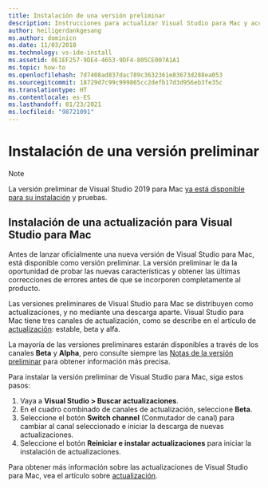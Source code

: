 ```yaml
---
title: Instalación de una versión preliminar
description: Instrucciones para actualizar Visual Studio para Mac y acceder a versiones preliminares, incluidas las versiones preliminares de Visual Studio 2019 para Mac.
author: heiligerdankgesang
ms.author: dominicn
ms.date: 11/03/2018
ms.technology: vs-ide-install
ms.assetid: 0E1EF257-9DE4-4653-9DF4-805CE007A1A1
ms.topic: how-to
ms.openlocfilehash: 7d7408ad837dac789c3632361e83673d288ea053
ms.sourcegitcommit: 18729d7c99c999865cc2defb17d3d956eb3fe35c
ms.translationtype: HT
ms.contentlocale: es-ES
ms.lasthandoff: 01/23/2021
ms.locfileid: "98721091"
---
```

# <a name="install-a-preview-release"></a>Instalación de una versión preliminar

> [!NOTE]
> La versión preliminar de Visual Studio 2019 para Mac [ya está disponible para su instalación](./installation.md?view=vsmac-2019&preserve-view=true) y pruebas.

## <a name="install-an-update-for-visual-studio-for-mac"></a>Instalación de una actualización para Visual Studio para Mac

Antes de lanzar oficialmente una nueva versión de Visual Studio para Mac, está disponible como versión preliminar. La versión preliminar le da la oportunidad de probar las nuevas características y obtener las últimas correcciones de errores antes de que se incorporen completamente al producto.

Las versiones preliminares de Visual Studio para Mac se distribuyen como actualizaciones, y no mediante una descarga aparte. Visual Studio para Mac tiene tres canales de actualización, como se describe en el artículo de [actualización](update.md): estable, beta y alfa.

La mayoría de las versiones preliminares estarán disponibles a través de los canales **Beta** y **Alpha**, pero consulte siempre las [Notas de la versión preliminar](/visualstudio/releasenotes/vs2017-mac-preview-relnotes) para obtener información más precisa.

Para instalar la versión preliminar de Visual Studio para Mac, siga estos pasos:

1. Vaya a **Visual Studio > Buscar actualizaciones**.
2. En el cuadro combinado de canales de actualización, seleccione **Beta**.
3. Seleccione el botón **Switch channel** (Conmutador de canal) para cambiar al canal seleccionado e iniciar la descarga de nuevas actualizaciones.
4. Seleccione el botón **Reiniciar e instalar actualizaciones** para iniciar la instalación de actualizaciones.

Para obtener más información sobre las actualizaciones de Visual Studio para Mac, vea el artículo sobre [actualización](update.md).